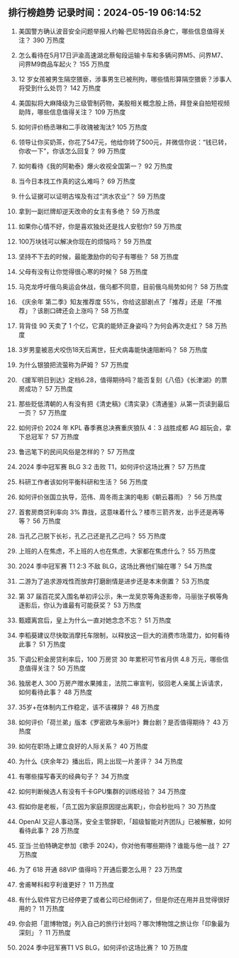 
## 排行榜趋势 记录时间：2024-05-19 06:14:52
  
  1. 美国警方确认波音安全问题举报人约翰·巴尼特因自杀身亡，哪些信息值得关注？ 390 万热度
    
  2. 怎么看待在5月17日沪渝高速湖北蔡甸段运输卡车和多辆问界M5、问界M7、问界M9商品车起火？ 155 万热度
    
  3. 12 岁女孩被男生隔空猥亵，涉事男生已被刑拘，哪些情形算隔空猥亵？涉事人将受到什么处罚？ 142 万热度
    
  4. 美国拟将大麻降级为三级管制药物，美股相关概念股上扬，拜登亲自拍短视频助阵，哪些信息值得关注？ 109 万热度
    
  5. 如何评价杨丞琳和二手玫瑰被淘汰? 105 万热度
    
  6. 领导让你买奶茶，你花了547元，他给你转了500元，并微信你说：“钱已转，你收一下”，你该怎么回复？ 99 万热度
    
  7. 如何看待《我的阿勒泰》爆火收视全国第一？ 92 万热度
    
  8. 当今日本找工作真的这么难吗？ 69 万热度
    
  9. 什么证据可以证明古埃及有过“洪水农业”？ 59 万热度
    
  10. 拿到一副烂牌却逆天改命的女主有多绝？ 59 万热度
    
  11. 如果你心情不好，你是喜欢独处还是找人安慰你? 59 万热度
    
  12. 100万块钱可以解决你现在的烦恼吗？ 59 万热度
    
  13. 坚持不下去的时候，最能激励你的句子有哪些？ 58 万热度
    
  14. 父母有没有让你觉得很心寒的时候？ 58 万热度
    
  15. 马克龙呼吁俄乌奥运会休战，俄乌都不同意，目前俄乌局势如何？ 58 万热度
    
  16. 《庆余年 第二季》知友推荐度 55%，你给这部剧点了「推荐」还是「不推荐」？该剧口碑还会上涨吗？ 58 万热度
    
  17. 背背佳 90 天卖了 1 个亿，它真的能矫正身姿吗？为何会再次走红？ 58 万热度
    
  18. 3岁男童被恶犬咬伤18天后离世，狂犬病毒能快速阻断吗？ 58 万热度
    
  19. 为什么银狼把流萤称为萨姆？ 57 万热度
    
  20. 《援军明日到达》定档6.28，值得期待吗？能否复刻《八佰》《长津湖》的票房成功？ 57 万热度
    
  21. 那些贬低清朝的人有没有把《清史稿》《清实录》《清通鉴》从第一页读到最后一页？ 57 万热度
    
  22. 如何评价 2024 年 KPL 春季赛总决赛重庆狼队 4：3 战胜成都 AG 超玩会，拿下总冠军？ 57 万热度
    
  23. 鲁迅笔下的民间风俗是怎样的？ 57 万热度
    
  24. 2024 季中冠军赛 BLG 3:2 击败 T1，如何评价这场比赛？ 57 万热度
    
  25. 科研工作者该如何平衡科研和生活？ 56 万热度
    
  26. 如何评价张国立执导，范伟、周冬雨主演的电影《朝云暮雨》？ 56 万热度
    
  27. 首套房商贷利率向 3% 靠拢，这意味着什么？楼市三箭齐发，出手还是再等等？ 56 万热度
    
  28. 当孔乙己脱下长衫，孔乙己还是孔乙己吗？ 55 万热度
    
  29. 上班的人在焦虑，不上班的人也在焦虑，大家都在焦虑什么？ 55 万热度
    
  30. 2024 季中冠军赛 T1 2:3 不敌 BLG，这场比赛他们输在哪？ 54 万热度
    
  31. 二游为了追求游戏性而放弃打磨剧情是进步还是本末倒置？ 53 万热度
    
  32. 第 37 届百花奖入围名单初评公示，朱一龙吴京等角逐影帝，马丽张子枫等角逐影后，你认为谁最有可能获奖？ 53 万热度
    
  33. 甄嬛离宫后，皇上为什么一直对她念念不忘？ 51 万热度
    
  34. 李稻葵建议尽快取消摩托车限制，以释放这一巨大的消费市场潜力，如何看待此事？ 51 万热度
    
  35. 下调公积金房贷利率后，100 万房贷 30 年累积可节省月供 4.8 万元，哪些信息值得关注？ 50 万热度
    
  36. 独居老人 300 万房产赠水果摊主，法院二审宣判，驳回老人亲属上诉请求，如何看待此事？ 48 万热度
    
  37. 35岁+在体制内工作稳定，该不该裸辞？ 48 万热度
    
  38. 如何评价「荷兰弟」版本《罗密欧与朱丽叶》舞台剧？是否值得期待？ 43 万热度
    
  39. 如何在职场上建立良好的人际关系？ 40 万热度
    
  40. 为什么《庆余年2》播出后，网上出现一片差评？ 34 万热度
    
  41. 有哪些描写春天的经典句子？ 34 万热度
    
  42. 如何判断候选人有没有千卡GPU集群的训练经验？ 34 万热度
    
  43. 假如你是老板，「员工因为家庭原因提出离职」，你会秒批吗？ 30 万热度
    
  44. OpenAI 又迎人事动荡，安全主管辞职，「超级智能对齐团队」已被解散，如何看待此事？ 28 万热度
    
  45. 亚当·兰伯特确定参加《歌手 2024》，你对他有哪些期待？谁能与他一战？ 27 万热度
    
  46. 为了 618 开通 88VIP 值得吗？开通后要怎么用？ 23 万热度
    
  47. 舍甫琴科和亨利谁更好？ 11 万热度
    
  48. 有什么软件官方已经停更了或者公司已经倒闭了，但是你还在用并且觉得很好用的？ 11 万热度
    
  49. 你会把「逛博物馆」列入自己的旅行计划吗？哪次博物馆之旅让你「印象最为深刻」？ 11 万热度
    
  50. 2024 季中冠军赛T1 VS BLG，如何评价这场比赛？ 10 万热度
    